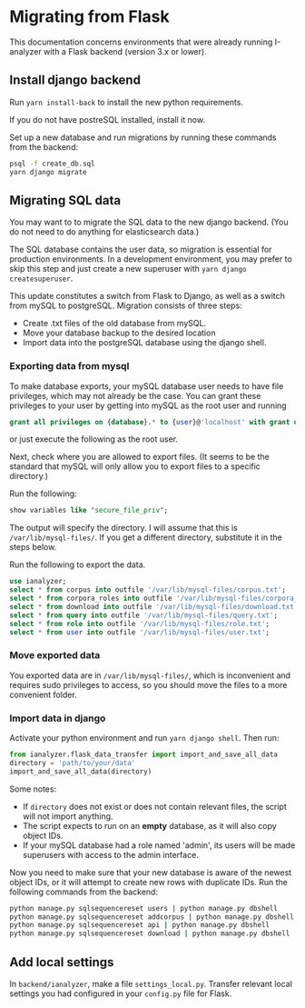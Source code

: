 # Migrating from Flask

This documentation concerns environments that were already running I-analyzer with a Flask backend (version 3.x or lower).

## Install django backend

Run `yarn install-back` to install the new python requirements.

If you do not have postreSQL installed, install it now.

Set up a new database and run migrations by running these commands from the backend:

```bash
psql -f create_db.sql
yarn django migrate
```

## Migrating SQL data

You may want to to migrate the SQL data to the new django backend. (You do not need to do anything for elasticsearch data.)

The SQL database contains the user data, so migration is essential for production environments. In a development environment, you may prefer to skip this step and just create a new superuser with `yarn django createsuperuser`.

This update constitutes a switch from Flask to Django, as well as a switch from mySQL to postgreSQL. Migration consists of three steps:
- Create .txt files of the old database from mySQL.
- Move your database backup to the desired location
- Import data into the postgreSQL database using the django shell.

### Exporting data from mysql

To make database exports, your mySQL database user needs to have file privileges, which may not already be the case. You can grant these privileges to your user by getting into mySQL as the root user and running

```sql
grant all privileges on {database}.* to {user}@'localhost' with grant option;
```

or just execute the following as the root user.

Next, check where you are allowed to export files. (It seems to be the standard that mySQL will only allow you to export files to a specific directory.)

Run the following:

```sql
show variables like "secure_file_priv";
```

The output will specify the directory. I will assume that this is `/var/lib/mysql-files/`. If you get a different directory, substitute it in the steps below.

Run the following to export the data.

```sql
use ianalyzer;
select * from corpus into outfile '/var/lib/mysql-files/corpus.txt';
select * from corpora_roles into outfile '/var/lib/mysql-files/corpora_roles.txt';
select * from download into outfile '/var/lib/mysql-files/download.txt';
select * from query into outfile '/var/lib/mysql-files/query.txt';
select * from role into outfile '/var/lib/mysql-files/role.txt';
select * from user into outfile '/var/lib/mysql-files/user.txt';
```

### Move exported data

You exported data are in `/var/lib/mysql-files/`, which is inconvenient and requires sudo privileges to access, so you should move the files to a more convenient folder.

### Import data in django

Activate your python environment and run `yarn django shell`. Then run:

```python
from ianalyzer.flask_data_transfer import import_and_save_all_data
directory = 'path/to/your/data'
import_and_save_all_data(directory)
```

Some notes:

- If `directory` does not exist or does not contain relevant files, the script will not import anything.
- The script expects to run on an **empty** database, as it will also copy object IDs.
- If your mySQL database had a role named 'admin', its users will be made superusers with access to the admin interface.

Now you need to make sure that your new database is aware of the newest object IDs, or it will attempt to create new rows with duplicate IDs. Run the following commands from the backend:

```bash
python manage.py sqlsequencereset users | python manage.py dbshell
python manage.py sqlsequencereset addcorpus | python manage.py dbshell
python manage.py sqlsequencereset api | python manage.py dbshell
python manage.py sqlsequencereset download | python manage.py dbshell
```

## Add local settings

In `backend/ianalyzer`, make a file `settings_local.py`. Transfer relevant local settings you had configured in your `config.py` file for Flask.
